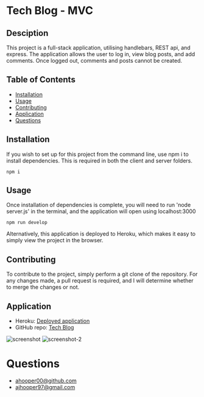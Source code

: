 # Tech Blog - MVC
## Desciption 
This project is a full-stack application, utilising handlebars, REST api, and express. The application allows the user to log in, view blog posts, and add comments. Once logged out, comments and posts cannot be created. 
## Table of Contents
* [Installation](#Installation)
* [Usage](#Usage)
* [Contributing](#Contributing)
* [Application](#Application)
* [Questions](#Questions)
## Installation
If you wish to set up for this project from the command line, use npm i to install dependencies. This is required in both the client and server folders.
```
npm i
```
## Usage
Once installation of dependencies is complete, you will need to run 'node server.js' in the terminal, and the application will open using localhost:3000
```
npm run develop
```
Alternatively, this application is deployed to Heroku, which makes it easy to simply view the project in the browser.
## Contributing
To contribute to the project, simply perform a git clone of the repository. For any changes made, a pull request is required, and I will determine whether to merge the changes or not.
## Application
- Heroku: [Deployed application](https://lets-get-hopping.herokuapp.com/home)
- GitHub repo: [Tech Blog ](https://github.com/ahooper00/tech-blog-mvc)

![screenshot](client/src/assets/screenshot.jpg)
![screenshot-2](client/src/assets/screenshot-2.jpg)

# Questions
- ahooper00@github.com
- ajhooper97@gmail.com